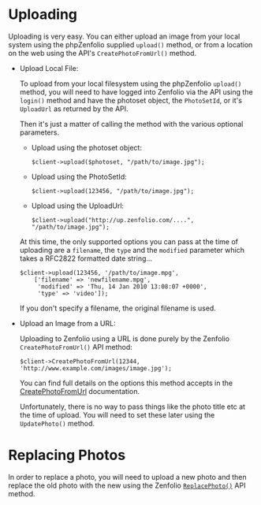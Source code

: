 
# Uploading

Uploading is very easy.  You can either upload an image from your local system using the phpZenfolio supplied `upload()` method, or from a location on the web using the API's `CreatePhotoFromUrl()` method.

* Upload Local File:

  To upload from your local filesystem using the phpZenfolio `upload()` method, you will need to have logged into Zenfolio via the API using the `login()` method and have the photoset object, the `PhotoSetId`, or it's `UploadUrl` as returned by the API.

  Then it's just a matter of calling the method with the various optional parameters.

  * Upload using the photoset object:

    ```
    $client->upload($photoset, "/path/to/image.jpg");
    ```

  * Upload using the PhotoSetId:

    ```
    $client->upload(123456, "/path/to/image.jpg");
    ```

  * Upload using the UploadUrl:

    ```
    $client->upload("http://up.zenfolio.com/....", "/path/to/image.jpg");
    ```

  At this time, the only supported options you can pass at the time of uploading are a `filename`, the `type` and the `modified` parameter which takes a RFC2822 formatted date string...

    ```
    $client->upload(123456, '/path/to/image.mpg',
        ['filename' => 'newfilename.mpg',
         'modified' => 'Thu, 14 Jan 2010 13:08:07 +0000',
         'type' => 'video']);
    ```

  If you don't specify a filename, the original filename is used.


* Upload an Image from a URL:

  Uploading to Zenfolio using a URL is done purely by the Zenfolio `CreatePhotoFromUrl()` API method:

  ```
  $client->CreatePhotoFromUrl(12344, 'http://www.example.com/images/image.jpg');
  ```

  You can find full details on the options this method accepts in the [CreatePhotoFromUrl](http://www.zenfolio.com/zf/help/api/ref/methods/createphotofromurl) documentation.

  Unfortunately, there is no way to pass things like the photo title etc at the time of upload. You will need to set these later using the `UpdatePhoto()` method.


# Replacing Photos

In order to replace a photo, you will need to upload a new photo and then replace the old photo with the new using the Zenfolio [`ReplacePhoto()`](http://www.zenfolio.com/zf/help/api/ref/methods/replacephoto) API method.
